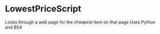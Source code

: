 # LowestPriceScript
Looks through a web page for the cheapest item on that page
Uses Python and BS4
